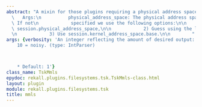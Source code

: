 ```yaml
---
abstract: "A mixin for those plugins requiring a physical address space.\n\n     \
  \   Args:\n          physical_address_space: The physical address space to use.\
  \ If not\n            specified we use the following options:\n\n            1)\
  \ session.physical_address_space,\n\n            2) Guess using the load_as() plugin,\n\
  \n            3) Use session.kernel_address_space.base.\n\n        "
args: {verbosity: 'An integer reflecting the amount of desired output: 0 = quiet,
    10 = noisy. (type: IntParser)



    * Default: 1'}
class_name: TskMmls
epydoc: rekall.plugins.filesystems.tsk.TskMmls-class.html
layout: plugin
module: rekall.plugins.filesystems.tsk
title: mmls
---
```

